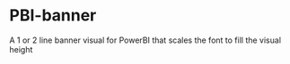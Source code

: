 # PBI-banner
A 1 or 2 line banner visual for PowerBI that scales the font to fill the visual height

